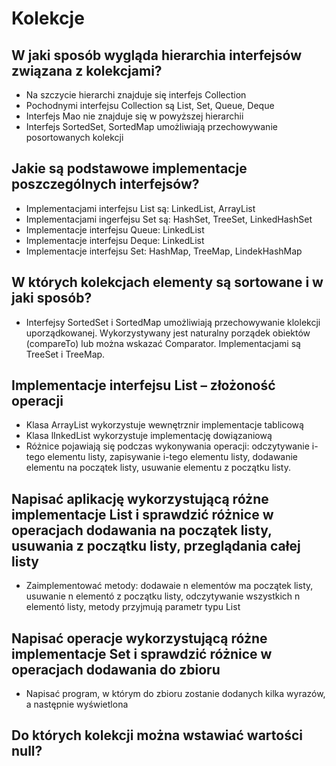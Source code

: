# Kolekcje 

## W jaki sposób wygląda hierarchia interfejsów związana z kolekcjami?
* Na szczycie hierarchi znajduje się interfejs Collection
* Pochodnymi interfejsu Collection są List, Set, Queue, Deque
* Interfejs Mao nie znajduje się w powyższej hierarchii
* Interfejs SortedSet, SortedMap umożliwiają przechowywanie posortowanych kolekcji

## Jakie są podstawowe implementacje poszczególnych interfejsów?
* Implementacjami interfejsu List są: LinkedList, ArrayList
* Implementacjami ingerfejsu Set są: HashSet, TreeSet, LinkedHashSet
* Implementacje interfejsu Queue: LinkedList
* Implementacje interfejsu Deque: LinkedList
* Implementacje interfejsu Set: HashMap, TreeMap, LindekHashMap

## W których kolekcjach elementy są sortowane i w jaki sposób?
* Interfejsy SortedSet i SortedMap  umożliwiają przechowywanie klolekcji uporządkowanej. Wykorzystywany jest naturalny porządek obiektów (compareTo) lub można wskazać Comparator. Implementacjami są TreeSet i TreeMap.

## Implementacje interfejsu List – złożoność operacji
* Klasa ArrayList wykorzystuje wewnętrznir implementacje tablicową
* Klasa lInkedList wykorzystuje implementację dowiązaniową
* Różnice pojawiają się podczas wykonywania operacji: odczytywanie i-tego elementu listy, zapisywanie i-tego elementu listy, dodawanie elementu na początek listy, usuwanie elementu z początku listy.

## Napisać aplikację wykorzystującą różne implementacje List i sprawdzić różnice w operacjach dodawania na początek listy, usuwania z początku listy, przeglądania całej listy
* Zaimplementować metody: dodawaie n elementów ma początek listy, usuwanie n elementó z początku listy, odczytywanie wszystkich n elementó listy, metody przyjmują parametr typu List<Integer>

## Napisać operacje wykorzystującą różne implementacje Set i sprawdzić różnice w operacjach dodawania do zbioru
* Napisać program, w którym do zbioru zostanie dodanych kilka wyrazów, a następnie wyświetlona 

## Do których kolekcji można wstawiać wartości null?